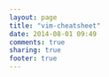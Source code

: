```yaml
---
layout: page
title: "vim-cheatsheet"
date: 2014-08-01 09:49
comments: true
sharing: true
footer: true
---
```

